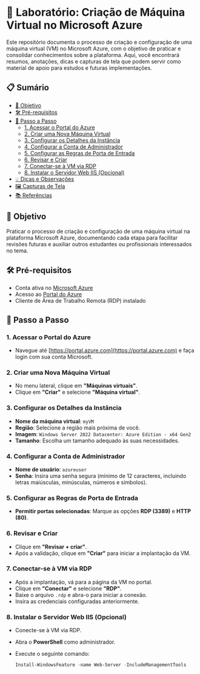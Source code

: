 # 🧪 Laboratório: Criação de Máquina Virtual no Microsoft Azure

Este repositório documenta o processo de criação e configuração de uma máquina virtual (VM) no Microsoft Azure, com o objetivo de praticar e consolidar conhecimentos sobre a plataforma. Aqui, você encontrará resumos, anotações, dicas e capturas de tela que podem servir como material de apoio para estudos e futuras implementações.

## 📋 Sumário

- [🎯 Objetivo](#-objetivo)
- [🛠️ Pré-requisitos](#-pré-requisitos)
- [🚀 Passo a Passo](#-passo-a-passo)
  - [1. Acessar o Portal do Azure](#1-acessar-o-portal-do-azure)
  - [2. Criar uma Nova Máquina Virtual](#2-criar-uma-nova-máquina-virtual)
  - [3. Configurar os Detalhes da Instância](#3-configurar-os-detalhes-da-instância)
  - [4. Configurar a Conta de Administrador](#4-configurar-a-conta-de-administrador)
  - [5. Configurar as Regras de Porta de Entrada](#5-configurar-as-regras-de-porta-de-entrada)
  - [6. Revisar e Criar](#6-revisar-e-criar)
  - [7. Conectar-se à VM via RDP](#7-conectar-se-à-vm-via-rdp)
  - [8. Instalar o Servidor Web IIS (Opcional)](#8-instalar-o-servidor-web-iis-opcional)
- [💡 Dicas e Observações](#-dicas-e-observações)
- [🖼️ Capturas de Tela](#-capturas-de-tela)
- [📚 Referências](#-referências)

## 🎯 Objetivo

Praticar o processo de criação e configuração de uma máquina virtual na plataforma Microsoft Azure, documentando cada etapa para facilitar revisões futuras e auxiliar outros estudantes ou profissionais interessados no tema.

## 🛠️ Pré-requisitos

- Conta ativa no [Microsoft Azure](https://azure.microsoft.com/pt-br/free/)
- Acesso ao [Portal do Azure](https://portal.azure.com/)
- Cliente de Área de Trabalho Remota (RDP) instalado

## 🚀 Passo a Passo

### 1. Acessar o Portal do Azure

- Navegue até [https://portal.azure.com](https://portal.azure.com) e faça login com sua conta Microsoft.

### 2. Criar uma Nova Máquina Virtual

- No menu lateral, clique em **"Máquinas virtuais"**.
- Clique em **"Criar"** e selecione **"Máquina virtual"**.

### 3. Configurar os Detalhes da Instância

- **Nome da máquina virtual**: `myVM`
- **Região**: Selecione a região mais próxima de você.
- **Imagem**: `Windows Server 2022 Datacenter: Azure Edition - x64 Gen2`
- **Tamanho**: Escolha um tamanho adequado às suas necessidades.

### 4. Configurar a Conta de Administrador

- **Nome de usuário**: `azureuser`
- **Senha**: Insira uma senha segura (mínimo de 12 caracteres, incluindo letras maiúsculas, minúsculas, números e símbolos).

### 5. Configurar as Regras de Porta de Entrada

- **Permitir portas selecionadas**: Marque as opções **RDP (3389)** e **HTTP (80)**.

### 6. Revisar e Criar

- Clique em **"Revisar + criar"**.
- Após a validação, clique em **"Criar"** para iniciar a implantação da VM.

### 7. Conectar-se à VM via RDP

- Após a implantação, vá para a página da VM no portal.
- Clique em **"Conectar"** e selecione **"RDP"**.
- Baixe o arquivo `.rdp` e abra-o para iniciar a conexão.
- Insira as credenciais configuradas anteriormente.

### 8. Instalar o Servidor Web IIS (Opcional)

- Conecte-se à VM via RDP.
- Abra o **PowerShell** como administrador.
- Execute o seguinte comando:

  ```powershell
  Install-WindowsFeature -name Web-Server -IncludeManagementTools
